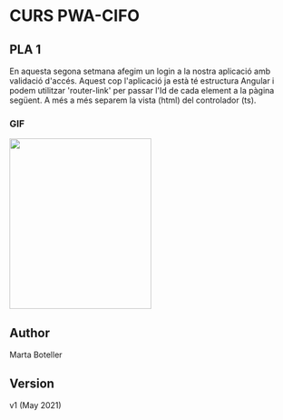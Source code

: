 # CURS PWA-CIFO 

## PLA 1


En aquesta segona setmana afegim un login a la nostra aplicació amb validació d'accés. Aquest cop l'aplicació ja està té estructura Angular i podem utilitzar 'router-link' per passar l'Id de cada element a la pàgina següent. A més a més separem la vista (html) del controlador (ts). 

### GIF

<img src="https://github.com/martaboteller/PLA1_LoginForm/blob/master/pla1_login.gif" width="250" height="300" />

## Author
Marta Boteller

## Version
v1 (May 2021)
